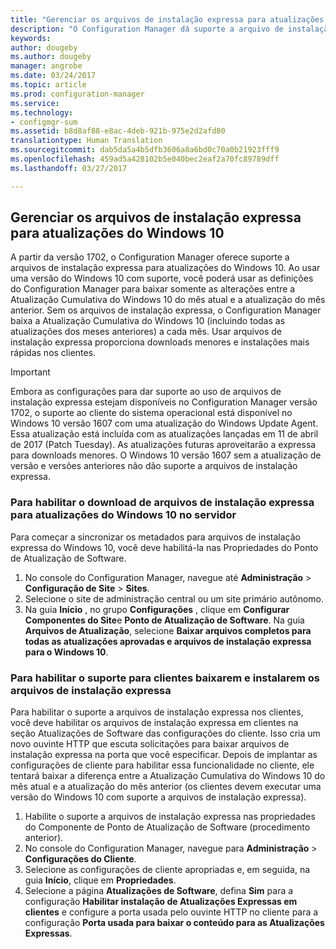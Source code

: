 ```yaml
---
title: "Gerenciar os arquivos de instalação expressa para atualizações do Windows 10 | Microsoft Docs"
description: "O Configuration Manager dá suporte a arquivo de instalação expressa para o Windows 10, proporciona downloads menores e instalações mais rápidas nos clientes."
keywords: 
author: dougeby
ms.author: dougeby
manager: angrobe
ms.date: 03/24/2017
ms.topic: article
ms.prod: configuration-manager
ms.service: 
ms.technology:
- configmgr-sum
ms.assetid: b8d8af88-e8ac-4deb-921b-975e2d2afd80
translationtype: Human Translation
ms.sourcegitcommit: dab5da5a4b5dfb3606a8a6bd0c70a0b21923fff9
ms.openlocfilehash: 459ad5a428102b5e040bec2eaf2a70fc89789dff
ms.lasthandoff: 03/27/2017

---
```


## <a name="manage-express-installation-files-for-windows-10-updates"></a>Gerenciar os arquivos de instalação expressa para atualizações do Windows 10
A partir da versão 1702, o Configuration Manager oferece suporte a arquivos de instalação expressa para atualizações do Windows 10. Ao usar uma versão do Windows 10 com suporte, você poderá usar as definições do Configuration Manager para baixar somente as alterações entre a Atualização Cumulativa do Windows 10 do mês atual e a atualização do mês anterior. Sem os arquivos de instalação expressa, o Configuration Manager baixa a Atualização Cumulativa do Windows 10 (incluindo todas as atualizações dos meses anteriores) a cada mês. Usar arquivos de instalação expressa proporciona downloads menores e instalações mais rápidas nos clientes.

> [!IMPORTANT]
> Embora as configurações para dar suporte ao uso de arquivos de instalação expressa estejam disponíveis no Configuration Manager versão 1702, o suporte ao cliente do sistema operacional está disponível no Windows 10 versão 1607 com uma atualização do Windows Update Agent. Essa atualização está incluída com as atualizações lançadas em 11 de abril de 2017 (Patch Tuesday). <!--For more information about these updates, see [support article 4015217](http://support.microsoft.com/kb/4015217).--> As atualizações futuras aproveitarão a expressa para downloads menores. O Windows 10 versão 1607 sem a atualização de versão e versões anteriores não dão suporte a arquivos de instalação expressa.

### <a name="to-enable-the-download-of-express-installation-files-for-windows-10-updates-on-the-server"></a>Para habilitar o download de arquivos de instalação expressa para atualizações do Windows 10 no servidor
Para começar a sincronizar os metadados para arquivos de instalação expressa do Windows 10, você deve habilitá-la nas Propriedades do Ponto de Atualização de Software.
1.    No console do Configuration Manager, navegue até **Administração** > **Configuração de Site** > **Sites**.
2.    Selecione o site de administração central ou um site primário autônomo.
3.    Na guia **Início** , no grupo **Configurações** , clique em **Configurar Componentes do Site**e **Ponto de Atualização de Software**. Na guia **Arquivos de Atualização**, selecione **Baixar arquivos completos para todas as atualizações aprovadas e arquivos de instalação expressa para o Windows 10**.

### <a name="to-enable-support-for-clients-to-download-and-install-express-installation-files"></a>Para habilitar o suporte para clientes baixarem e instalarem os arquivos de instalação expressa
Para habilitar o suporte a arquivos de instalação expressa nos clientes, você deve habilitar os arquivos de instalação expressa em clientes na seção Atualizações de Software das configurações do cliente. Isso cria um novo ouvinte HTTP que escuta solicitações para baixar arquivos de instalação expressa na porta que você especificar. Depois de implantar as configurações de cliente para habilitar essa funcionalidade no cliente, ele tentará baixar a diferença entre a Atualização Cumulativa do Windows 10 do mês atual e a atualização do mês anterior (os clientes devem executar uma versão do Windows 10 com suporte a arquivos de instalação expressa).
1.    Habilite o suporte a arquivos de instalação expressa nas propriedades do Componente de Ponto de Atualização de Software (procedimento anterior).
2.    No console do Configuration Manager, navegue para **Administração** > **Configurações do Cliente**.
3.    Selecione as configurações de cliente apropriadas e, em seguida, na guia **Início**, clique em **Propriedades**.
4.    Selecione a página **Atualizações de Software**, defina **Sim** para a configuração **Habilitar instalação de Atualizações Expressas em clientes** e configure a porta usada pelo ouvinte HTTP no cliente para a configuração **Porta usada para baixar o conteúdo para as Atualizações Expressas**.

